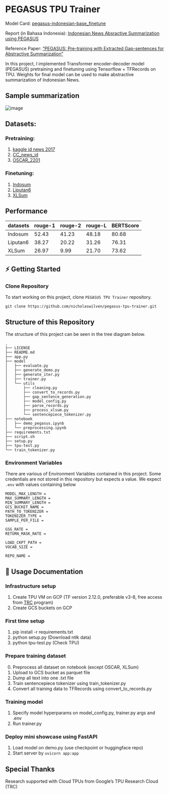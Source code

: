 # PEGASUS TPU Trainer
Model Card: [pegasus-indonesian-base_finetune](https://huggingface.co/thonyyy/pegasus-indonesian-base_finetune)

Report (in Bahasa Indonesia): [Indonesian News Absractive Summarization using PEGASUS](https://github.com/user-attachments/files/18071465/Draft.Final.Buku.Tugas.Akhir.-.Anthony.10119038.1.pdf)

Reference Paper: [“PEGASUS: Pre-training with Extracted Gap-sentences for Abstractive Summarization”](https://arxiv.org/abs/1912.08777)

In this project, I implemented Transformer encoder-decoder model (PEGASUS) pretraining and finetuning using Tensorflow + TFRecords on TPU. Weights for final model can be used to make abstractive summarization of Indonesian News. 

## Sample summarization
![image](https://github.com/user-attachments/assets/7c603a58-d5a7-4539-a0de-dff0574a66f9)

## Datasets: 
### Pretraining: 
1. [kaggle id news 2017](https://www.kaggle.com/datasets/aashari/indonesian-news-articles-published-at-2017)
2. [CC_news_id](https://github.com/Wikidepia/indonesian_datasets/tree/master/dump/cc-news)
3. [OSCAR_2201](https://huggingface.co/datasets/oscar-corpus/OSCAR-2201/viewer/id/train)

### Finetuning: 
1. [Indosum](https://paperswithcode.com/dataset/indosum)
2. [Liputan6](https://paperswithcode.com/dataset/liputan6)
3. [XLSum](https://huggingface.co/datasets/csebuetnlp/xlsum)
   
## Performance

| datasets | rouge-1 | rouge-2 | rouge-L | BERTScore |
| ---- | ---- | ---- | ---- | --- |
| Indosum | 52.43 | 41.23 | 48.18 | 80.68 | 
| Liputan6 | 38.27 | 20.22 | 31.26 | 76.31 | 
| XLSum | 26.97 | 9.99 | 21.70 | 73.62|

## ⚡️ Getting Started
### Clone Repository
To start working on this project, clone `PEGASUS TPU Trainer` repository.
```
git clone https://github.com/nicholaswilven/pegasus-tpu-trainer.git
```
## Structure of this Repository
The structure of this project can be seen in the tree diagram below.
```
.
├── LICENSE
├── README.md
├── app.py
├── model
│   ├── evaluate.py
│   ├── generate_demo.py
│   ├── generate_iter.py
│   ├── trainer.py
│   └── utils
│       ├── cleaning.py
│       ├── convert_to_records.py
│       ├── gap_sentence_generation.py
│       ├── model_config.py
│       ├── parse_records.py
│       ├── process_xlsum.py
│       └── sentencepiece_tokenizer.py
├── notebook
│   ├── demo_pegasus.ipynb
│   └── preprocessing.ipynb
├── requirements.txt
├── script.sh
├── setup.py
├── tpu-test.py
└── train_tokenizer.py
```

### Environment Variables
There are various of Environment Variables contained in this project. Some credentials are not stored in this repository but expects a value.
We expect `.env` with values containing below
```
MODEL_MAX_LENGTH = 
MAX_SUMMARY_LENGTH = 
MIN_SUMMARY_LENGTH = 
GCS_BUCKET_NAME = 
PATH_TO_TOKENIZER = 
TOKENIZER_TYPE = 
SAMPLE_PER_FILE = 

GSG_RATE = 
RETURN_MASK_RATE = 

LOAD_CKPT_PATH = 
VOCAB_SIZE = 

REPO_NAME = 
```

## 📑 Usage Documentation
### Infrastructure setup
1. Create TPU VM on GCP (TF version 2.12.0, preferable v3-8, free access from [TRC](https://sites.research.google/trc/about/) program)
2. Create GCS buckets on GCP

### First time setup
1. pip install -r requirements.txt
2. python setup.py (Download ntlk data)
3. python tpu-test.py (Check TPU)

### Prepare training dataset
0. Preprocess all dataset on notebook (except OSCAR, XLSum)
1. Upload to GCS bucket as parquet file
2. Dump all text into one .txt file
3. Train sentencepiece tokenizer using train_tokenizer.py
4. Convert all training data to TFRecords using convert_to_records.py

### Training model
1. Specify model hyperparams on model_config.py, trainer.py args and .env
2. Run trainer.py

### Deploy mini showcase using FastAPI
1. Load model on demo.py (use checkpoint or huggingface repo)
2. Start server by `uvicorn app:app`

## Special Thanks
Research supported with Cloud TPUs from Google’s TPU Research Cloud (TRC)

 
